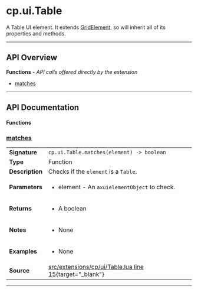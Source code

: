 # cp.ui.Table

A Table UI element. It extends [GridElement](cp.ui.GridElement.md), so will inherit all of its properties and methods.

---

## API Overview
**Functions** - _API calls offered directly by the extension_
 * [matches](#matches)


---

## API Documentation

#### Functions


### [matches](#matches)

|                                             |                                                                                     |
| --------------------------------------------|-------------------------------------------------------------------------------------|
| **Signature**                               | `cp.ui.Table.matches(element) -> boolean`                                                                    |
| **Type**                                    | Function                                                                     |
| **Description**                             | Checks if the `element` is a `Table`.                                                                     |
| **Parameters**                              | <ul><li>element - An `axuielementObject` to check.</li></ul> |
| **Returns**                                 | <ul><li>A boolean</li></ul>          |
| **Notes**                                   | <ul><li>None</li></ul> |
| **Examples**                                | <ul><li>None</li></ul> |
| **Source**                                  | [src/extensions/cp/ui/Table.lua line 15](https://github.com/CommandPost/CommandPost/blob/develop/src/extensions/cp/ui/Table.lua#L15){target="_blank"} |

---

